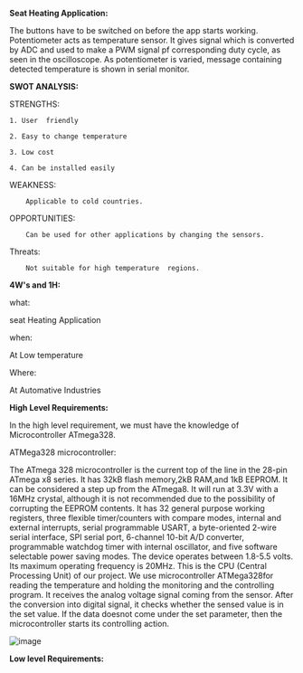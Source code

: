 **Seat Heating Application:**


The buttons have to be switched on before the app starts working. Potentiometer acts as temperature sensor.
It gives signal which is converted by ADC and used to make a PWM signal pf corresponding duty cycle, as seen in the oscilloscope.
As potentiometer is varied, message containing detected temperature is shown in serial monitor.

**SWOT ANALYSIS:**
   
STRENGTHS:

	1. User  friendly
	
	2. Easy to change temperature
	
	3. Low cost
	
	4. Can be installed easily
  
WEAKNESS:

        Applicable to cold countries.
    
OPPORTUNITIES:

        Can be used for other applications by changing the sensors.
     
Threats:

        Not suitable for high temperature  regions.
     
  
**4W's and 1H:**

what:

seat Heating Application

when:

At Low temperature

Where:

At Automative Industries

**High Level Requirements:**

In the high level requirement, we must have the knowledge of Microcontroller ATmega328.

ATMega328 microcontroller: 

The ATmega 328 microcontroller is the current top of the line in the 28-pin ATmega x8 series. It has 32kB flash memory,2kB RAM,and 1kB
EEPROM. It can be considered a step up from the ATmega8. It will run at 3.3V with a 16MHz crystal, although it is not recommended due 
to the possibility of corrupting the EEPROM contents. It has 32 general purpose working registers, three flexible timer/counters with 
compare modes, internal and external interrupts, serial programmable USART, a byte-oriented 2-wire serial interface, SPI serial port, 
6-channel 10-bit A/D converter, programmable watchdog timer with internal oscillator, and five software selectable power saving modes. 
The device operates between 1.8-5.5 volts. Its maximum operating frequency is 20MHz. This is the CPU (Central Processing Unit) of our 
project. We use microcontroller ATMega328for reading the temperature and holding the monitoring and the controlling program. It receives 
the analog voltage signal coming from the sensor. After the conversion into digital signal, it checks whether the sensed value is in the 
set value. If the data doesnot come under the set parameter, then the microcontroller starts its controlling action.

![image](https://user-images.githubusercontent.com/94346768/144083604-d9c00ff7-81db-49ee-93d0-eca6ed65a257.png)

**Low level Requirements:**









